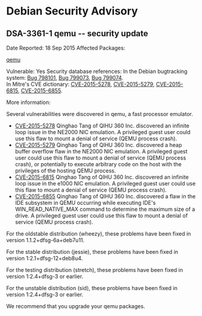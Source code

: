 
Debian Security Advisory
========================


DSA-3361-1 qemu -- security update
----------------------------------



Date Reported:
18 Sep 2015
Affected Packages:

[qemu](https://packages.debian.org/src:qemu)

Vulnerable:
Yes
Security database references:
In the Debian bugtracking system: [Bug 798101](https://bugs.debian.org/cgi-bin/bugreport.cgi?bug=798101), [Bug 799073](https://bugs.debian.org/cgi-bin/bugreport.cgi?bug=799073), [Bug 799074](https://bugs.debian.org/cgi-bin/bugreport.cgi?bug=799074).  
In Mitre's CVE dictionary: [CVE-2015-5278](https://security-tracker.debian.org/tracker/CVE-2015-5278), [CVE-2015-5279](https://security-tracker.debian.org/tracker/CVE-2015-5279), [CVE-2015-6815](https://security-tracker.debian.org/tracker/CVE-2015-6815), [CVE-2015-6855](https://security-tracker.debian.org/tracker/CVE-2015-6855).  

More information:

Several vulnerabilities were discovered in qemu, a fast processor
emulator.


* [CVE-2015-5278](https://security-tracker.debian.org/tracker/CVE-2015-5278)
Qinghao Tang of QIHU 360 Inc. discovered an infinite loop issue in
 the NE2000 NIC emulation. A privileged guest user could use this
 flaw to mount a denial of service (QEMU process crash).
* [CVE-2015-5279](https://security-tracker.debian.org/tracker/CVE-2015-5279)
Qinghao Tang of QIHU 360 Inc. discovered a heap buffer overflow flaw
 in the NE2000 NIC emulation. A privileged guest user could use this
 flaw to mount a denial of service (QEMU process crash), or
 potentially to execute arbitrary code on the host with the
 privileges of the hosting QEMU process.
* [CVE-2015-6815](https://security-tracker.debian.org/tracker/CVE-2015-6815)
Qinghao Tang of QIHU 360 Inc. discovered an infinite loop issue in
 the e1000 NIC emulation. A privileged guest user could use this flaw
 to mount a denial of service (QEMU process crash).
* [CVE-2015-6855](https://security-tracker.debian.org/tracker/CVE-2015-6855)
Qinghao Tang of QIHU 360 Inc. discovered a flaw in the IDE
 subsystem in QEMU occurring while executing IDE's
 WIN\_READ\_NATIVE\_MAX command to determine the maximum size of a
 drive. A privileged guest user could use this flaw to mount a
 denial of service (QEMU process crash).


For the oldstable distribution (wheezy), these problems have been fixed
in version 1.1.2+dfsg-6a+deb7u11.


For the stable distribution (jessie), these problems have been fixed in
version 1:2.1+dfsg-12+deb8u4.


For the testing distribution (stretch), these problems have been fixed
in version 1:2.4+dfsg-3 or earlier.


For the unstable distribution (sid), these problems have been fixed in
version 1:2.4+dfsg-3 or earlier.


We recommend that you upgrade your qemu packages.





